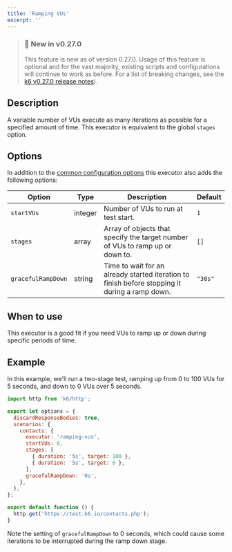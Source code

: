 ```yaml
---
title: 'Ramping VUs'
excerpt: ''
---
```


> ### 🎉 New in v0.27.0
>
> This feature is new as of version 0.27.0. Usage of this feature is optional and for the vast majority,
> existing scripts and configurations will continue to work as before. For a list of breaking changes,
> see the [k6 v0.27.0 release notes](https://github.com/loadimpact/k6/releases/tag/v0.27.0)).

## Description

A variable number of VUs execute as many iterations as possible for a specified
amount of time. This executor is equivalent to the global `stages` option.

## Options

In addition to the [common configuration options](/using-k6/scenarios#common-options) this executor
also adds the following options:

| Option             | Type    | Description                                                                   | Default |
| ------------------ | ------- | ----------------------------------------------------------------------------- | ------- |
| `startVUs`         | integer | Number of VUs to run at test start.                                           | `1`     |
| `stages`           | array   | Array of objects that specify the target number of VUs to ramp up or down to. | `[]`    |
| `gracefulRampDown` | string  | Time to wait for an already started iteration to finish before stopping it during a ramp down.                | `"30s"` |

## When to use

This executor is a good fit if you need VUs to ramp up or down during specific periods
of time.

## Example

In this example, we'll run a two-stage test, ramping up from 0 to 100 VUs for 5 seconds, and down
to 0 VUs over 5 seconds.

<div class="code-group" data-props='{"labels": [ "ramping-vus.js" ], "lineNumbers": "[true]"}'>

```js
import http from 'k6/http';

export let options = {
  discardResponseBodies: true,
  scenarios: {
    contacts: {
      executor: 'ramping-vus',
      startVUs: 0,
      stages: [
        { duration: '5s', target: 100 },
        { duration: '5s', target: 0 },
      ],
      gracefulRampDown: '0s',
    },
  },
};

export default function () {
  http.get('https://test.k6.io/contacts.php');
}
```

</div>

Note the setting of `gracefulRampDown` to 0 seconds, which could cause some iterations to be
interrupted during the ramp down stage.
